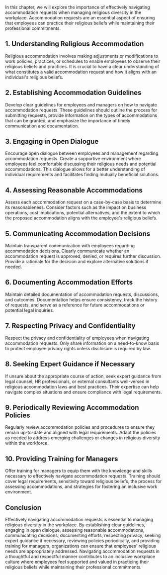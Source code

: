 
In this chapter, we will explore the importance of effectively navigating accommodation requests when managing religious diversity in the workplace. Accommodation requests are an essential aspect of ensuring that employees can practice their religious beliefs while maintaining their professional commitments.

1\. Understanding Religious Accommodation
----------------------------------------

Religious accommodation involves making adjustments or modifications to work policies, practices, or schedules to enable employees to observe their religious beliefs and practices. It is crucial to have a clear understanding of what constitutes a valid accommodation request and how it aligns with an individual's religious beliefs.

2\. Establishing Accommodation Guidelines
----------------------------------------

Develop clear guidelines for employees and managers on how to navigate accommodation requests. These guidelines should outline the process for submitting requests, provide information on the types of accommodations that can be granted, and emphasize the importance of timely communication and documentation.

3\. Engaging in Open Dialogue
----------------------------

Encourage open dialogue between employees and management regarding accommodation requests. Create a supportive environment where employees feel comfortable discussing their religious needs and potential accommodations. This dialogue allows for a better understanding of individual requirements and facilitates finding mutually beneficial solutions.

4\. Assessing Reasonable Accommodations
--------------------------------------

Assess each accommodation request on a case-by-case basis to determine its reasonableness. Consider factors such as the impact on business operations, cost implications, potential alternatives, and the extent to which the proposed accommodation aligns with the employee's religious beliefs.

5\. Communicating Accommodation Decisions
----------------------------------------

Maintain transparent communication with employees regarding accommodation decisions. Clearly communicate whether an accommodation request is approved, denied, or requires further discussion. Provide a rationale for the decision and explore alternative solutions if needed.

6\. Documenting Accommodation Efforts
------------------------------------

Maintain detailed documentation of accommodation requests, discussions, and outcomes. Documentation helps ensure consistency, track the history of requests, and serve as a reference for future accommodations or potential legal inquiries.

7\. Respecting Privacy and Confidentiality
-----------------------------------------

Respect the privacy and confidentiality of employees when navigating accommodation requests. Only share information on a need-to-know basis to protect employee privacy rights unless disclosure is required by law.

8\. Seeking Expert Guidance if Necessary
---------------------------------------

If unsure about the appropriate course of action, seek expert guidance from legal counsel, HR professionals, or external consultants well-versed in religious accommodation laws and best practices. Their expertise can help navigate complex situations and ensure compliance with legal requirements.

9\. Periodically Reviewing Accommodation Policies
------------------------------------------------

Regularly review accommodation policies and procedures to ensure they remain up-to-date and aligned with legal requirements. Adapt the policies as needed to address emerging challenges or changes in religious diversity within the workforce.

10\. Providing Training for Managers
-----------------------------------

Offer training for managers to equip them with the knowledge and skills necessary to effectively navigate accommodation requests. Training should cover legal requirements, sensitivity toward religious beliefs, the process for assessing accommodations, and strategies for fostering an inclusive work environment.

Conclusion
----------

Effectively navigating accommodation requests is essential to managing religious diversity in the workplace. By establishing clear guidelines, engaging in open dialogue, assessing reasonable accommodations, communicating decisions, documenting efforts, respecting privacy, seeking expert guidance if necessary, reviewing policies periodically, and providing training for managers, organizations can ensure that employees' religious needs are appropriately addressed. Navigating accommodation requests in a thoughtful and respectful manner contributes to an inclusive workplace culture where employees feel supported and valued in practicing their religious beliefs while maintaining their professional commitments.
